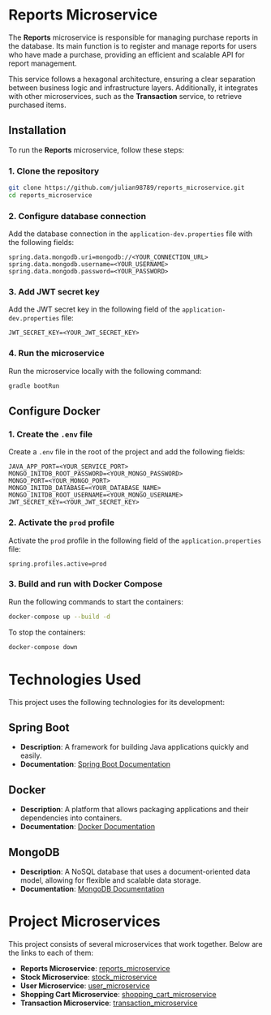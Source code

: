 # Reports Microservice

The **Reports** microservice is responsible for managing purchase reports in the database. Its main function is to register and manage reports for users who have made a purchase, providing an efficient and scalable API for report management.

This service follows a hexagonal architecture, ensuring a clear separation between business logic and infrastructure layers. Additionally, it integrates with other microservices, such as the **Transaction** service, to retrieve purchased items.

## Installation

To run the **Reports** microservice, follow these steps:

### 1. Clone the repository
```sh
git clone https://github.com/julian98789/reports_microservice.git
cd reports_microservice
```

### 2. Configure database connection
Add the database connection in the `application-dev.properties` file with the following fields:

```
spring.data.mongodb.uri=mongodb://<YOUR_CONNECTION_URL>
spring.data.mongodb.username=<YOUR_USERNAME>
spring.data.mongodb.password=<YOUR_PASSWORD>
```

### 3. Add JWT secret key
Add the JWT secret key in the following field of the `application-dev.properties` file:

```
JWT_SECRET_KEY=<YOUR_JWT_SECRET_KEY>
```

### 4. Run the microservice  
Run the microservice locally with the following command:

```sh
gradle bootRun
```

## Configure Docker 

### 1. Create the `.env` file 
Create a `.env` file in the root of the project and add the following fields:

```
JAVA_APP_PORT=<YOUR_SERVICE_PORT>
MONGO_INITDB_ROOT_PASSWORD=<YOUR_MONGO_PASSWORD>
MONGO_PORT=<YOUR_MONGO_PORT>
MONGO_INITDB_DATABASE=<YOUR_DATABASE_NAME>
MONGO_INITDB_ROOT_USERNAME=<YOUR_MONGO_USERNAME>
JWT_SECRET_KEY=<YOUR_JWT_SECRET_KEY>
```

### 2. Activate the `prod` profile
Activate the `prod` profile in the following field of the `application.properties` file: 
```
spring.profiles.active=prod
```

### 3. Build and run with Docker Compose  
Run the following commands to start the containers:

```sh
docker-compose up --build -d
```

To stop the containers:

```sh
docker-compose down
```

# Technologies Used

This project uses the following technologies for its development:

## Spring Boot

- **Description**: A framework for building Java applications quickly and easily.
- **Documentation**: [Spring Boot Documentation](https://spring.io/projects/spring-boot)

## Docker

- **Description**: A platform that allows packaging applications and their dependencies into containers.
- **Documentation**: [Docker Documentation](https://docs.docker.com/)

## MongoDB

- **Description**: A NoSQL database that uses a document-oriented data model, allowing for flexible and scalable data storage.
- **Documentation**: [MongoDB Documentation](https://docs.mongodb.com/)


# Project Microservices

This project consists of several microservices that work together. Below are the links to each of them:

- **Reports Microservice**: [reports_microservice](https://github.com/julian98789/reports_microservice.git)
- **Stock Microservice**: [stock_microservice](https://github.com/julian98789/stock_microservice.git)
- **User Microservice**: [user_microservice](https://github.com/julian98789/user_microservice.git)
- **Shopping Cart Microservice**: [shopping_cart_microservice](https://github.com/julian98789/shopping_cart_microservice.git)
- **Transaction Microservice**: [transaction_microservice](https://github.com/julian98789/transaction_microservice.git)
